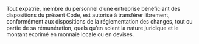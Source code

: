 Tout expatrié, membre du personnel d’une entreprise bénéficiant des dispositions du présent Code, est autorisé à transférer librement, conformément aux dispositions de la réglementation des changes, tout ou partie de sa rémunération, quels qu’en soient la nature juridique et le montant exprimé en monnaie locale ou en devises.